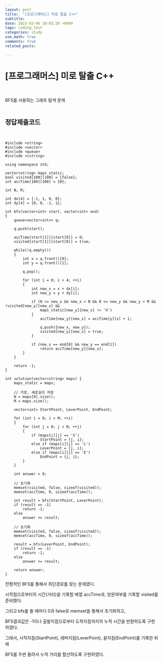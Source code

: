 ```yaml
---
layout: post
title:  "[프로그래머스] 미로 탈출 C++"
subtitle:   
date: 2023-03-06 10:03:20 +0900
tags: coding_test
categories: study
use_math: true
comments: true
related_posts:

---
```


# [프로그래머스] 미로 탈출 C++<br/>
<br/>

BFS를 사용하는 그래프 탐색 문제<br/>
<br/>

## 정답제출코드<br/>
<br/>

```
#include <string>
#include <vector>
#include <queue>
#include <cstring>

using namespace std;

vector<string> maps_static;
bool visited[100][100] = {false};
int accTime[100][100] = {0};

int N, M;

int dx[4] = {-1, 1, 0, 0};
int dy[4] = {0, 0, -1, 1};

int bfs(vector<int> start, vector<int> end)
{
    queue<vector<int>> q;
    
    q.push(start);
    
    accTime[start[1]][start[0]] = 0;
    visited[start[1]][start[0]] = true;
    
    while(!q.empty())
    {
        int x = q.front()[0];
        int y = q.front()[1];
        
        q.pop();
        
        for (int i = 0; i < 4; ++i)
        {
            int new_x = x + dx[i];
            int new_y = y + dy[i];
            
            if (0 <= new_x && new_x < N && 0 <= new_y && new_y < M && !visited[new_y][new_x] && 
                maps_static[new_y][new_x] != 'X')
            {
                accTime[new_y][new_x] = accTime[y][x] + 1;
                
                q.push({new_x, new_y});
                visited[new_y][new_x] = true;
            }
            
            if (new_x == end[0] && new_y == end[1])
                return accTime[new_y][new_x];
        }
    }
    
    return -1;
}
    
int solution(vector<string> maps) {
    maps_static = maps;
    
    // 가로, 세로길이 저장
    N = maps[0].size();
    M = maps.size();
    
    vector<int> StartPoint, LeverPoint, EndPoint;
    
    for (int i = 0; i < M; ++i)
    {
        for (int j = 0; j < N; ++j)
        {
            if (maps[i][j] == 'S')
                StartPoint = {j, i};
            else if (maps[i][j] == 'L')
                LeverPoint = {j, i};
            else if (maps[i][j] == 'E')
                EndPoint = {j, i};
        }
    }
    
    int answer = 0;
    
    // 초기화
    memset(visited, false, sizeof(visited));
    memset(accTime, 0, sizeof(accTime));
    
    int result = bfs(StartPoint, LeverPoint);
    if (result == -1)
        return -1;
    else
        answer += result;
    
    // 초기화
    memset(visited, false, sizeof(visited));
    memset(accTime, 0, sizeof(accTime));
    
    result = bfs(LeverPoint, EndPoint);
    if (result == -1)
        return -1;
    else
        answer += result;
    
    return answer;
}
```

전형적인 BFS를 통해서 최단경로를 찾는 문제였다.<br/>

시작점으로부터의 시간(거리)을 기록할 배열 accTime과, 방문여부를 기록할 visited를 준비했다.<br/>

그리고 bfs를 돌 때마다 0과 false로 memset을 통해서 초기화하고,<br/>

BFS결과값은 -1이나 출발지점으로부터 도착지점까지의 누적 시간을 반환하도록 구현하였다.<br/>

그래서, 시작지점(StartPoint), 레버지점(LeverPoint), 끝지점(EndPoint)를 기록한 뒤에<br/>

BFS를 두번 돌려서 누적 거리를 합산하도록 구현하였다.<br/>